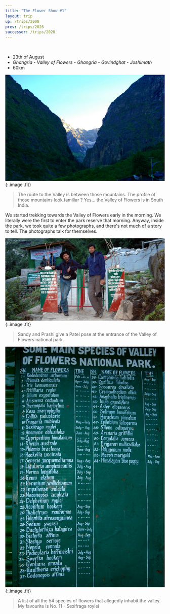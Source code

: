 ```yaml
---
title: "The Flower Show #1"
layout: trip
up: /trips/2008
prev: /trips/2026
successor: /trips/2028
---
```


&nbsp;

- 23th of August
- _Ghangria - Valley of Flowers - Ghangria - Govindghat -               Joshimath_
- 60km


![DSC_0157.JPG](/images/photos/DSC_0157.JPG 'DSC_0157.JPG'){:.image .fit}

>  The route to the Valley is between those             mountains. The profile of those mountains look familiar ? Yes...             the Valley of Flowers is in South India. 

We started trekking towards the Valley of Flowers early in the             morning. We literally were the first to enter the park reserve             that morning. Anyway, inside the park, we took quite a few             photographs, and there's not much of a story to tell. The             photographs talk for themselves.

![DSC_0160.JPG](/images/photos/DSC_0160.JPG 'DSC_0160.JPG'){:.image .fit}

>  Sandy and Prashi give a Patel pose at the             entrance of the Valley of Flowers national park. 

![DSC_0161.JPG](/images/photos/DSC_0161.JPG 'DSC_0161.JPG'){:.image .fit}

>  A list of all the 54 species of flowers that             allegedly inhabit the valley. My favourite is No. 11 - Sexifraga             roylei 


